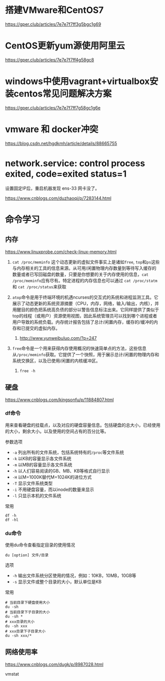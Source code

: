 # 搭建VMware和CentOS7

https://gper.club/articles/7e7e7f7ff3g5bgc1g69

# CentOS更新yum源使用阿里云

https://gper.club/articles/7e7e7f7ff4g58gc8

# windows中使用vagrant+virtualbox安装centos常见问题解决方案

https://gper.club/articles/7e7e7f7ff7g58gc1g6e



# vmware 和 docker冲突

https://blog.csdn.net/hgdkmh/article/details/88665755



# network.service: control process exited, code=exited status=1

设置固定IP后，重启机器发现 ens-33 网卡没了。

https://www.cnblogs.com/duzhaoqi/p/7283144.html



# 命令学习

## 内存

https://www.linuxprobe.com/check-linux-memory.html

1. `cat /proc/meminfo` 这个动态更新的虚拟文件事实上是诸如`free`, `top`和`ps`这些与内存相关的工具的信息来源。从可用/闲置物理内存数量到等待写入缓存的数量或者已写回磁盘的数量，只要是你想要的关于内存使用的信息，`cat /proc/meminfo`应有尽有。特定进程的内存信息也可以通过 `cat /proc/statm`和 `cat /proc/status`来获取

2. `atop`命令是用于终端环境的机遇ncurses的交互式的系统和进程监测工具。它展示了动态更新的系统资源摘要（CPU，内存，网络，输入/输出，内核），并用醒目的颜色把系统高负债的部分以警告信息标注出来。它同样提供了类似于top的线程（或用户）资源使用视图，因此系统管理员可以找到哪个进程或者用户导致的系统负载。内存统计报告包括了总计/闲置内存，缓存的/缓冲的内存和已提交的虚拟内存。
   1. http://www.yunweibuluo.com/?p=247
3. `free`命令是一个用来获得内存使用概况的快速简单点的方法，这些信息从`/proc/meminfo`获取。它提供了一个快照，用于展示总计/闲置的物理内存和系统交换区，以及已使用/闲置的内核缓冲区。
   1. `free -h`

## 硬盘

https://www.cnblogs.com/kingsonfu/p/11884807.html

### df命令

用来查看硬盘的挂载点，以及对应的硬盘容量信息。包括硬盘的总大小，已经使用的大小，剩余大小。以及使用的空间占有的百分比等。

参数选项

- `-a` 列出所有的文件系统，包括系统特有的`/proc`等文件系统
- `-k` 以KB的容量显示各文件系统
- `-m` 以MB的容量显示各文件系统
- `-h` 以人们容易阅读的GB、MB、KB等格式自行显示
- `-H` 以M=1000K替代M=1024K的进位方式
- `-T` 显示文件系统类型
- `-i` 不用硬盘容量，而以inode的数量来显示
- `-l` 只显示本机的文件系统



常用

```shell
df -h
df -hl
```



### du命令

使用du命令查看指定目录的使用情况

```shell
du [option] 文件/目录
```

选项

- `-h` 输出文件系统分区使用的情况，例如：10KB，10MB，10GB等
- `-s` 显示文件或整个目录的大小，默认单位是KB



常用

```shell
# 当前目录下硬盘使用大小
du -sh
# 当前目录下子目录的大小
du -sh *
# xxx目录的大小
du -sh xxx
# xxx目录下子目录大小
du -sh xxx/*
```

## 网络使用率

https://www.cnblogs.com/dugk/p/8987028.html



vmstat